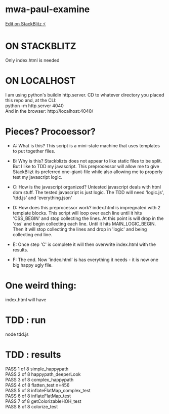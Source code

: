 # mwa-paul-examine
[Edit on StackBlitz ⚡️](https://stackblitz.com/edit/mwa-paul-examine4?file=README.md)

# ON STACKBLITZ
Only index.html is needed 

# ON LOCALHOST
I am using python's buildin http.server. CD to whatever directory you placed this repo and, at the CLI:   
python -m http.server 4040  
And in the browser: 
http://localhost:4040/

# Pieces? Procoessor? 
- A: What is this? This script is a mini-state machine that uses templates to put together files. 

- B: Why is this? Stackblizts does not appear to like static files to be split.
But I like to TDD my javascript. This preprocessor will allow me to give StackBlizt its 
preferred one-giant-file while also allowing me to properly test my javascript logic. 

- C: How is the javascript organized? Untested javascript deals with html dom stuff. The tested javascript 
is just logic. The TDD will need 'logic.js', 'tdd.js' and 'everything.json' 

- D: How does this preprocessor work? index.html is impregnated with 2 template blocks. 
This script will loop over each line until it hits 'CSS_BEGIN' and stop collecting the lines. 
At this point is will drop in the 'css' and begin collecting each line. 
Until it hits MAIN_LOGIC_BEGIN. Then it will stop collecting the lines and drop in 'logic' and being collecting
end line. 

- E: Once step 'C' is complete it will then overwrite index.html with the results. 

- F: The end. Now 'index.html' is has everything it needs - it is now one big happy ugly file.  

# One weird thing: 
index.html will have 

# TDD : run 
node tdd.js

# TDD : results
PASS  1 of 8 simple_happypath  
PASS  2 of 8 happypath_deeperLook  
PASS  3 of 8 complex_happypath  
PASS  4 of 8 flatten_test n=456  
PASS  5 of 8 inflateFlatMap_complex_test  
PASS  6 of 8 inflateFlatMap_test  
PASS  7 of 8 getColorizableHOH_test  
PASS  8 of 8 colorize_test


